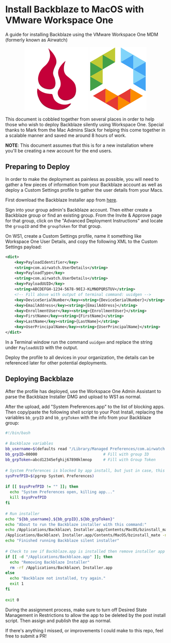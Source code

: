 # Install Backblaze to MacOS with VMware Workspace One
 A guide for installing Backblaze using the VMware Workspace One MDM (formerly known as Airwatch)

<p align="center">
  <img height="200" src="/Assets/Backblaze Installer.png">
  <img height="200" src="/Assets/workspace-one.png">
</p>

This document is cobbled together from several places in order to help those who wish to deploy Backblaze silently using Workspace One. Special thanks to Mark from the Mac Admins Slack for helping this come together in a scalable manner and saved me around 8 hours of work.

**NOTE**: This document assumes that this is for a new installation where you'll be creating a new account for the end users.

## Preparing to Deploy

In order to make the deployment as painless as possible, you will need to gather a few pieces of information from your Backblaze account as well as deploy a Custom Settings profile to gather the user details from your Macs.

First download the Backblaze Installer app from [here](https://secure.backblaze.com/update.htm).

Sign into your group admin's Backblaze account. Then either create a Backblaze group or find an existing group. From the Invite & Approve page for that group, click on the "Advanced Deployment Instructions" and locate the `groupID` and the `groupToken` for that group.

On WS1, create a Custom Settings profile, name it something like Workspace One User Details, and copy the following XML to the Custom Settings payload:

```xml
<dict>
    <key>PayloadIdentifier</key>
    <string>com.airwatch.UserDetails</string>
    <key>PayloadType</key>
    <string>com.airwatch.UserDetails</string>
    <key>PayloadUUID</key>
    <string>ABCDEFGH-1234-5678-90IJ-KLMNOPQRSTUV</string>
    <!-- Fill above with output of terminal command: uuidgen -->
    <key>DeviceSerialNumber</key><string>{DeviceSerialNumber}</string>
    <key>EmailAddress</key><string>{EmailAddress}</string>
    <key>EnrollmentUser</key><string>{EnrollmentUser}</string>
    <key>FirstName</key><string>{FirstName}</string>
    <key>LastName</key><string>{LastName}</string>
    <key>UserPrincipalName</key><string>{UserPrincipalName}</string>
</dict>
```

In a Terminal window run the command `uuidgen` and replace the string under `PayloadUUID` with the output.

Deploy the profile to all devices in your organization, the details can be referenced later for other potential deployments.

## Deploying Backblaze

After the profile has deployed, use the Workspace One Admin Assistant to parse the Backblaze Installer DMG and upload to WS1 as normal.

After the upload, add "System Preferences.app" to the list of blocking apps. Then copy/paste the following shell script to your Post Install, replacing the variables `bb_grpID` and `bb_grpToken` with the info from your Backblaze group:

```bash
#!/bin/bash

# Backblaze variables
bb_username=$(defaults read "/Library/Managed Preferences/com.airwatch.UserDetails.plist" EmailAddress)
bb_grpID=00000                             # Fill with group ID
bb_grpToken=abcd12345efghij67890klmnop     # Fill with Group Token

# System Preferences is blocked by app install, but just in case, this checks for it and then kills the process if so
sysPrefPID=$(pgrep System\ Preferences)

if [[ $sysPrefPID != "" ]]; then
  echo "System Preferences open, killing app..."
  kill $sysPrefPID
fi

# Run installer
echo "${bb_username},${bb_grpID},${bb_grpToken}"
echo "About to run the Backblaze installer with this command:"
echo /Applications/Backblaze\ Installer.app/Contents/MacOS/bzinstall_mate -nogui  -createaccount "$bb_username" none "$bb_grpID" "$bb_grpToken"
/Applications/Backblaze\ Installer.app/Contents/MacOS/bzinstall_mate -nogui  -createaccount "$bb_username" none "$bb_grpID" "$bb_grpToken"
echo "Finished running Backblaze silent installer"

# Check to see if Backblaze.app is installed then remove installer app
if [[ -d "/Applications/Backblaze.app" ]]; then
  echo "Removing Backblaze Installer"
  rm -rf /Applications/Backblaze\ Installer.app
else
  echo "Backblaze not installed, try again."
  exit 1
fi

exit 0
```

During the assignment process, make sure to turn off Desired State Management in Restrictions to allow the app to be deleted by the post install script. Then assign and publish the app as normal.

If there's anything I missed, or improvements I could make to this repo, feel free to submit a PR!
